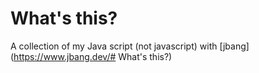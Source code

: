 # What's this?

A collection of my Java script (not javascript) with [jbang](<https://www.jbang.dev/#> What's this?)
